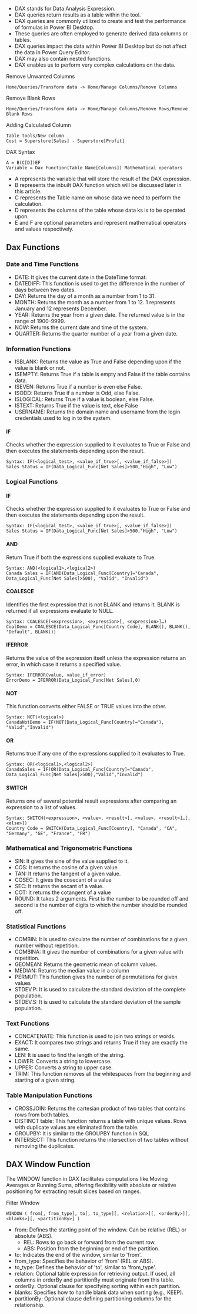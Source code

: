 - DAX stands for Data Analysis Expression.
- DAX queries return results as a table within the tool.
- DAX queries are commonly utilized to create and test the performance of formulas in Power BI Desktop.
- These queries are often employed to generate derived data columns or tables.
- DAX queries impact the data within Power BI Desktop but do not affect the data in Power Query Editor.
- DAX may also contain nested functions.
- DAX enables us to perform very complex calculations on the data.

Remove Unwanted Columns
```
Home/Queries/Transform data -> Home/Manage Columns/Remove Columns
```
Remove Blank Rows
```
Home/Queries/Transform data -> Home/Manage Columns/Remove Rows/Remove Blank Rows
```
Adding Calculated Column
```
Table tools/New column
Cost = Superstore[Sales] - Superstore[Profit]
```
DAX Syntax
```
A = B(C[D])EF
Variable = Dax Function(Table Name[Columns]) Mathematical operators
```
- A represents the variable that will store the result of the DAX expression.
- B represents the inbuilt DAX function which will be discussed later in this article.
- C represents the Table name on whose data we need to perform the calculation.
- D represents the columns of the table whose data ks is to be operated upon.
- E and F are optional parameters and represent mathematical operators and values respectively.

## Dax Functions  
### Date and Time Functions 
- DATE: It gives the current date in the DateTime format.
- DATEDIFF: This function is used to get the difference in the number of days between two dates.
- DAY: Returns the day of a month as a number from 1 to 31.
- MONTH: Returns the month as a number from 1 to 12. 1 represents January and 12 represents December.
- YEAR: Returns the year from a given date. The returned value is in the range of 1900-9999.
- NOW: Returns the current date and time of the system.
- QUARTER: Returns the quarter number of a year from a given date.


### Information Functions

- ISBLANK: Returns the value as True and False depending upon if the value is blank or not.
- ISEMPTY: Returns True if a table is empty and False if the table contains data.
- ISEVEN: Returns True if a number is even else False.
- ISODD: Returns True if a number is Odd, else False.
- ISLOGICAL: Returns True if a value is boolean, else False.
- ISTEXT: Returns True if the value is text, else False
- USERNAME: Returns the domain name and username from the login credentials used to log in to the system.

#### IF
Checks whether the expression supplied to it evaluates to True or False and then executes the statements depending upon the result.
```
Syntax: IF(<logical_test>, <value_if_true>[, <value_if_false>])
Sales Status = IF(Data_Logical_Func[Net Sales]>500,"High", "Low")
```

### Logical Functions

#### IF
Checks whether the expression supplied to it evaluates to True or False and then executes the statements depending upon the result.
```
Syntax: IF(<logical_test>, <value_if_true>[, <value_if_false>])
Sales Status = IF(Data_Logical_Func[Net Sales]>500,"High", "Low")
```
#### AND
Return True if both the expressions supplied evaluate to True.
```
Syntax: AND(<logical1>,<logical2>)
Canada Sales = IF(AND(Data_Logical_Func[Country]="Canada", Data_Logical_Func[Net Sales]>500), "Valid", "Invalid")
```
#### COALESCE
Identifies the first expression that is not BLANK and returns it. BLANK is returned if all expressions evaluate to NULL.
```
Syntax: COALESCE(<expression>, <expression>[, <expression>]…)
CoalDemo = COALESCE(Data_Logical_Func[Country Code], BLANK(), BLANK(), "Default", BLANK())
```
#### IFERROR
Returns the value of the expression itself unless the expression returns an error, in which case it returns a specified value.
```
Syntax: IFERROR(value, value_if_error)
ErrorDemo = IFERROR(Data_Logical_Func[Net Sales],0)
```
#### NOT
This function converts either FALSE or TRUE values into the other.
```
Syntax: NOT(<logical>)
CanadaNotDemo = IF(NOT(Data_Logical_Func[Country]="Canada"), "Valid","Invalid")
```
#### OR
Returns true if any one of the expressions supplied to it evaluates to True.
```
Syntax: OR(<logical1>,<logical2>)
CanadaSales = IF(OR(Data_Logical_Func[Country]="Canada", Data_Logical_Func[Net Sales]>500),"Valid","Invalid")
```
#### SWITCH
Returns one of several potential result expressions after comparing an expression to a list of values.
```
Syntax: SWITCH(<expression>, <value>, <result>[, <value>, <result>]…[, <else>])
Country Code = SWITCH(Data_Logical_Func[Country], "Canada", "CA", "Germany", "GE", "France", "FR")
```

### Mathematical and Trigonometric Functions

- SIN: It gives the sine of the value supplied to it.
- COS: It returns the cosine of a given value.
- TAN: It returns the tangent of a given value.
- COSEC: It gives the cosecant of a value 
- SEC: It returns the secant of a value.
- COT: It returns the cotangent of a value 
- ROUND: It takes 2 arguments. First is the number to be rounded off and second is the number of digits to which the number should be rounded off.

### Statistical Functions

- COMBIN: It is used to calculate the number of combinations for a given number without repetition.
- COMBINA: It gives the number of combinations for a given value with repetition.
- GEOMEAN: Returns the geometric mean of column values.
- MEDIAN: Returns the median value in a column 
- PERMUT: This function gives the number of permutations for given values 
- STDEV.P: It is used to calculate the standard deviation of the complete population.
- STDEV.S: It is used to calculate the standard deviation of the sample population.

### Text Functions

- CONCATENATE: This function is used to join two strings or words.
- EXACT: It compares two strings and returns True if they are exactly the same.
- LEN: It is used to find the length of the string.
- LOWER: Converts a string to lowercase.
- UPPER: Converts a string to upper case.
- TRIM: This function removes all the whitespaces from the beginning and starting of a given string.

### Table Manipulation Functions

- CROSSJOIN: Returns the cartesian product of two tables that contains rows from both tables.
- DISTINCT table: This function returns a table with unique values. Rows with duplicate values are eliminated from the table.
- GROUPBY: It is similar to the GROUPBY function in SQL 
- INTERSECT: This function returns the intersection of two tables without removing the duplicates.

## DAX Window Function
The WINDOW function in DAX facilitates computations like Moving Averages or Running Sums, offering flexibility with absolute or relative positioning for extracting result slices based on ranges.

Filter Window
```
WINDOW ( from[, from_type], to[, to_type][, <relation>][, <orderBy>][, <blanks>][, <partitionBy>] )
```
- from: Defines the starting point of the window.
Can be relative (REL) or absolute (ABS).
    - REL: Rows to go back or forward from the current row.
    - ABS: Position from the beginning or end of the partition.
- to: Indicates the end of the window, similar to 'from'.
- from_type: Specifies the behavior of 'from' (REL or ABS).
- to_type: Defines the behavior of 'to', similar to 'from_type'.
- relation: Optional table expression for retrieving output.
If used, all columns in orderBy and partitionBy must originate from this table.
- orderBy: Optional clause for specifying sorting within each partition.
- blanks: Specifies how to handle blank data when sorting (e.g., KEEP).
- partitionBy: Optional clause defining partitioning columns for the relationship.
